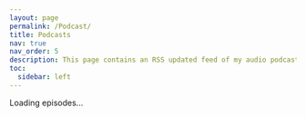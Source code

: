 ```yaml
---
layout: page
permalink: /Podcast/
title: Podcasts
nav: true
nav_order: 5
description: This page contains an RSS updated feed of my audio podcasts
toc:
  sidebar: left
---
```

<script>
async function fetchPodcastEpisodes() {
    const rssFeedUrl = "https://anchor.fm/s/f9faf04c/podcast/rss";
    const response = await fetch(rssFeedUrl);
    const text = await response.text();
    
    const parser = new DOMParser();
    const xml = parser.parseFromString(text, "text/xml");
    
    let episodesHtml = "";
    xml.querySelectorAll("item").forEach(episode => {
        const title = episode.querySelector("title").textContent;
        const description = episode.querySelector("description").textContent;
        const audioUrl = episode.querySelector("enclosure").getAttribute("url");

        // Check for different image tags
        const imageUrl = episode.querySelector("media\\:thumbnail")?.getAttribute("url") ||
                         episode.querySelector("image")?.textContent ||
                         "/assets/img/default-image.jpg"; // Fallback image

        episodesHtml += `
            <div style="display: flex; align-items: flex-start; gap: 15px;">
                <img src="${imageUrl}" alt="Episode Cover" style="width: 100px; height: auto;">
                <div>
                  <h3 style="margin: 0; font-size: 1.2em;">${title}</h3>
                  <p style="font-size: 0.9em; color: #555;">${description}</p>
                    <audio style="width:300px; height:30px" controls>
                        <source src="${audioUrl}" type="audio/mpeg">
                    </audio>
                </div>
            </div>
        `;
    });

    document.getElementById("podcast-container").innerHTML = episodesHtml;
}

fetchPodcastEpisodes();
</script>

<div id="podcast-container">Loading episodes...</div>